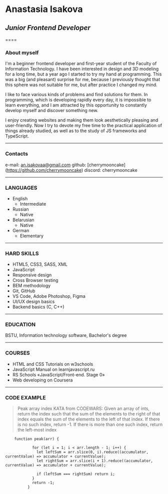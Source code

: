 
# **Anastasia Isakova**
## ***Junior Frontend Developer***
====

### About myself


I'm a beginner frontend developer and first-year student of the Faculty of Information Technology.
I have been interested in design and 3D modeling for a long time, but a year ago I started to try my
hand at programming. This was a big (and pleasant) surprise for me, because I previously thought that
this sphere was not suitable for me, but after practice I changed my mind.


I like to face various kinds of problems and find solutions for them. In programming, which is developing
rapidly every day, it is impossible to learn everything, and I am attracted by this opportunity to 
constantly develop myself and discover something new.


I enjoy creating websites and making them look aesthetically pleasing and user-friendly. Now I try to 
devote my free time to the practical application of things already studied, as well as to the study  of
JS frameworks and TypeScript.


---

### Contacts

   e-mail: an.isakovaa@gmail.com
   github: [cherrymooncake] (https://github.com/cherrymooncake)
   discord: cherrymooncake

----
### LANGUAGES
 * English
     + Intermediate
 * Russian
     + Native
 * Belarusian
     + Native
 * German
     + Elementary

---

### HARD SKILLS

  * HTML5, CSS3, SASS, XML
  * JavaScript
  * Responsive design
  * Cross Browser testing
  * BEM methodology
  * Git, GitHub
  * VS Code, Adobe Photoshop, Figma
  * UI/UX design basics
  * Backend basics (C, C++)
---

### EDUCATION

BSTU, Information technology software, Bachelor's degree

----

### COURSES
* HTML and CSS Tutorials on w3schools
* JavaScript Manual on learnjavascript.ru
* RS Schools «JavaScript/Front-end. Stage 0»
* Web developing on Coursera

----

### CODE EXAMPLE

> Peak array index KATA from CODEWARS: Given an array of ints, return the index such that the sum of the
> elements to the right of that index  equals the sum of the elements to the left of that index. If there
> is no such index, return -1. If there is more than one such index, return the left-most index

```
    function peak(arr) {
          
            for (let i = 1; i < arr.length - 1; i++) {
              let leftSum = arr.slice(0, i).reduce((accumulator, currentValue) => accumulator + currentValue);
              let rightSum = arr.slice(i + 1).reduce((accumulator, currentValue) => accumulator + currentValue);
          
              if (leftSum === rightSum) return i;
            }
            return -1;
          }
```

